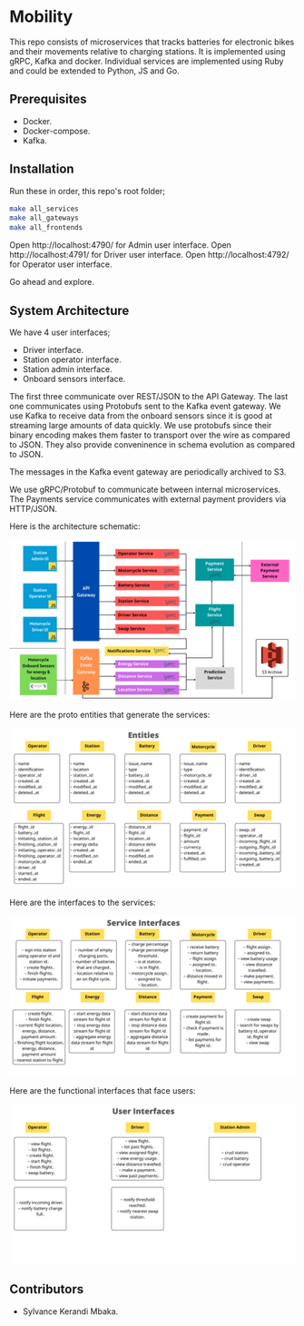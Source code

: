# Mobility

This repo consists of microservices that tracks batteries for electronic bikes
and their movements relative to charging stations.
It is implemented using gRPC, Kafka and docker. Individual services are
implemented using Ruby and could be extended to Python, JS and Go.

## Prerequisites

- Docker.
- Docker-compose.
- Kafka.

## Installation

Run these in order, this repo's root folder;

```sh
make all_services
make all_gateways
make all_frontends
```

Open http://localhost:4790/ for Admin user interface.
Open http://localhost:4791/ for Driver user interface.
Open http://localhost:4792/ for Operator user interface.

Go ahead and explore.

## System Architecture

We have 4 user interfaces;

- Driver interface.
- Station operator interface.
- Station admin interface.
- Onboard sensors interface.

The first three communicate over REST/JSON to the API Gateway.
The last one communicates using Protobufs sent to the Kafka event gateway.
We use Kafka to receive data from the onboard sensors since it is good at
streaming large amounts of data quickly. We use protobufs since their
binary encoding makes them faster to transport over the
wire as compared to JSON. They also provide conveninence in schema evolution
as compared to JSON.

The messages in the Kafka event gateway are periodically archived to S3.

We use gRPC/Protobuf to communicate between internal microservices.
The Payments service communicates with external payment providers via HTTP/JSON.

Here is the architecture schematic:

![architecture](https://github.com/Sylvance/mobility/blob/main/design/1.png?raw=true)

Here are the proto entities that generate the services:

![entities](https://github.com/Sylvance/mobility/blob/main/design/2.png?raw=true)

Here are the interfaces to the services:

![service interfaces](https://github.com/Sylvance/mobility/blob/main/design/3.png?raw=true)

Here are the functional interfaces that face users:

![user interfaces](https://github.com/Sylvance/mobility/blob/main/design/4.png?raw=true)

## Contributors

- Sylvance Kerandi Mbaka.
